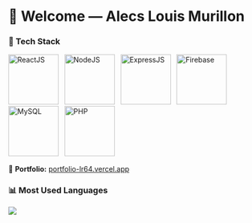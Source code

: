 <h1>👋 Welcome — Alecs Louis Murillon</h1>   

### 🧰 Tech Stack  
<p> 
  <img src="https://cdn.jsdelivr.net/gh/devicons/devicon/icons/react/react-original.svg" width="100" title="ReactJS" /> &nbsp; 
  <img src="https://cdn.jsdelivr.net/gh/devicons/devicon/icons/nodejs/nodejs-original.svg" width="100" title="NodeJS" /> &nbsp; 
  <img src="https://cdn.jsdelivr.net/gh/devicons/devicon/icons/express/express-original.svg" width="100" title="ExpressJS" /> &nbsp; 
  <img src="https://cdn.jsdelivr.net/gh/devicons/devicon/icons/firebase/firebase-plain.svg" width="100" title="Firebase" /> &nbsp; 
  <img src="https://cdn.jsdelivr.net/gh/devicons/devicon/icons/mysql/mysql-original.svg" width="100" title="MySQL" /> &nbsp;
  <img src="https://cdn.jsdelivr.net/gh/devicons/devicon/icons/php/php-original.svg" width="100" title="PHP" />  
</p>  

🔗 **Portfolio:** [portfolio-lr64.vercel.app](https://portfolio-lr64.vercel.app)  

### 📊 Most Used Languages  
<img src="https://github-readme-stats.vercel.app/api/top-langs/?username=AlecsDevs&layout=compact&langs_count=6&theme=radical" />
